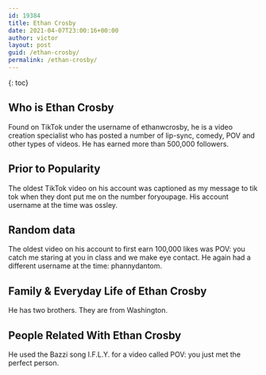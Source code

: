 ```yaml
---
id: 19384
title: Ethan Crosby
date: 2021-04-07T23:00:16+00:00
author: victor
layout: post
guid: /ethan-crosby/
permalink: /ethan-crosby/
---
```



{: toc}


## Who is Ethan Crosby



Found on TikTok under the username of ethanwcrosby, he is a video creation specialist who has posted a number of lip-sync, comedy, POV and other types of videos. He has earned more than 500,000 followers.

                
                
                
## Prior to Popularity



The oldest TikTok video on his account was captioned as my message to tik tok when they dont put me on the number foryoupage. His account username at the time was ossley.

                
                
                
## Random data



The oldest video on his account to first earn 100,000 likes was POV: you catch me staring at you in class and we make eye contact. He again had a different username at the time: phannydantom.

                
                
                
## Family & Everyday Life of Ethan Crosby



He has two brothers. They are from Washington.

                
                
                
## People Related With Ethan Crosby



He used the Bazzi song I.F.L.Y. for a video called POV: you just met the perfect person.

                
              
            
          
          
          